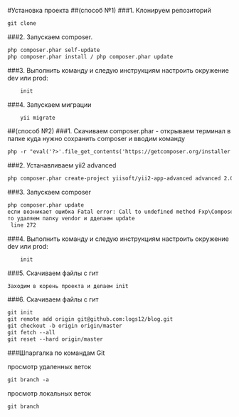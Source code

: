#Установка проекта
##(способ №1)
###1. Клонируем репозиторий
```html
git clone
```

###2. Запускаем composer.
```html
php composer.phar self-update
php composer.phar install / php composer.phar update
```
###3. Выполнить команду и следую инструкциям настроить окружение dev или prod:
```html
    init
```

###4. Запускаем миграции
```html
    yii migrate
```

##(способ №2)
###1. Скачиваем composer.phar - открываем терминал в папке куда нужно сохранить composer и вводим команду
```html
php -r "eval('?>'.file_get_contents('https://getcomposer.org/installer'));"
```

###2. Устанавливаем yii2 advanced

```html
php composer.phar create-project yiisoft/yii2-app-advanced advanced 2.0.6
```
###3. Запускаем composer
```html
php composer.phar update
если возникает ошибка Fatal error: Call to undefined method Fxp\Composer\AssetPlugin\Package\Version\VersionParser::parseLinks() in ..
то удаляем папку vendor и дделаем update
 line 272
```

###4. Выполнить команду и следую инструкциям настроить окружение dev или prod:
```html
    init
```

###5. Скачиваем файлы с гит
```html
Заходим в корень проекта и делаем init
```

###6. Скачиваем файлы с гит

```html
git init
git remote add origin git@github.com:logs12/blog.git
git checkout -b origin origin/master
git fetch --all
git reset --hard origin/master
```

###Шпаргалка по командам Git

просмотр удаленных веток
```html
git branch -a
```
просмотр локальных веток
```html
git branch
```